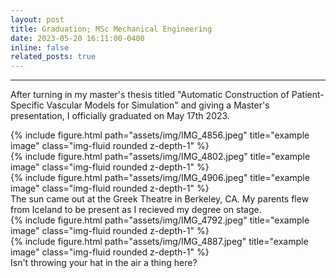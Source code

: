 ```yaml
---
layout: post
title: Graduation; MSc Mechanical Engineering
date: 2023-05-20 16:11:00-0400
inline: false
related_posts: true
---
```


***

After turning in my master's thesis titled "Automatic Construction of Patient-Specific Vascular Models for Simulation" and giving a Master's presentation, I officially graduated on May 17th 2023. 

<div class="row justify-content-sm-center">
    <div class="col-sm mt-3 mt-md-0">
        {% include figure.html path="assets/img/IMG_4856.jpeg" title="example image" class="img-fluid rounded z-depth-1" %}
    </div>
    <div class="col-sm mt-3 mt-md-0">
        {% include figure.html path="assets/img/IMG_4802.jpeg" title="example image" class="img-fluid rounded z-depth-1" %}
    </div>
    <div class="col-sm mt-3 mt-md-0">
        {% include figure.html path="assets/img/IMG_4906.jpeg" title="example image" class="img-fluid rounded z-depth-1" %}
    </div>
</div>

<div class="caption">
    The sun came out at the Greek Theatre in Berkeley, CA. My parents flew from Iceland to be present as I recieved my degree on stage.
</div>

<div class="row justify-content-sm-center">
    <div class="col-sm-4 mt-3 mt-md-0">
        {% include figure.html path="assets/img/IMG_4792.jpeg" title="example image" class="img-fluid rounded z-depth-1" %}
    </div>
    <div class="col-sm-4 mt-3 mt-md-0">
        {% include figure.html path="assets/img/IMG_4887.jpeg" title="example image" class="img-fluid rounded z-depth-1" %}
    </div>
</div>
<div class="caption">
    Isn't throwing your hat in the air a thing here?
</div>
